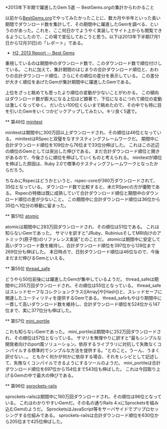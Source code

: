 *2013年下半期で躍進したGem 5選 -- BestGems.orgの集計からわかること

以前から[BestGems.org](http://bestgems.org/)でやってみたかったことに、数カ月や半年といった長い期間でダウンロード数を集計して、その期間中に躍進したGemを調べる、というのがあった。これを、ここ何日かでようやく実装してサイト上からも閲覧できるようにしたので、この場で宣伝しておこうと思う。以下は2013年下半期(7月1日から12月31日)の「レポート」である。

- [H2, 2013 Report -- Best Gems](http://bestgems.org/reports/2013H2)

重視しているのは期間中のダウンロード数で、このダウンロード数で順位付けしている。
これに加えて、集計期間のはじまりの合計ダウンロード順位と、おわりの合計ダウンロード順位、さらにその順位の差分を表示している。
この差分が大きく順位をあげたGemが集計期間中に躍進したGemである。

上位をざっと眺めても思ったより順位の変動が少ないことがわかる。
この傾向はダウンロード数が膨大になる上位ほど顕著で、下位になるにつれて順位の変動は激しくなってゆく。
だいたい100位くらいまで眺めたので、その中でも特に目を引いたGemをいくつかピックアップしてみたい。キリ良く5選で。

** 第46位 [minitest](http://bestgems.org/gems/minitest)

minitestは期間中に300万回以上ダウンロードされ、その順位は46位となっている。
minitestはRSpecと双璧をなすテスティングフレームワークだ。
期間中に合計ダウンロード順位を109位から76位まで33位分伸ばした。
これはこの近辺の順位のGemとしては突出した伸びである。
まだ合計ダウンロード順位と開きがあるので、今後さらに順位を伸ばしていくものと考えられる。
minitestが順位を伸ばした原因は、Ruby 2.0で標準のテスティングフレームワークとなったからだろう。

ちなみにRspecはどうかというと、rspec-coreが360万ダウンロードされて、35位となっている。
ダウンロード数で比較すると、未だRSpecの方が優勢である。
Rspecの特徴は既に成熟していて合計ダウンロード順位と期間中のダウンロード順位の差が少ないこと。
この期間中に合計ダウンロード順位は36位から35位へ1位分の移動に留まった。

** 第51位 [atomic](http://bestgems.org/gems/atomic)

atomicは期間中に283万回ダウンロードされ、その順位は51位である。
これは知らないGemであった。
サマリを訳すと"JRuby、RubiniusそしてMRI向けのアトミック(原子性)のリファレンス実装"とのことだ。
atomicは期間中に安定して高いダウンロード数を維持し、合計ダウンロード順位を397位から128位まで269位分も伸ばした。
本日時点で、日別ダウンロード順位は46位なので、今後まだまだ伸びるGemといえる。

** 第55位 [thread_safe](http://bestgems.org/gems/thread_safe)

どうやら50位前後には躍進したGemが集中しているようだ。
thread_safeは期間中に255万回ダウンロードされ、その順位は55位となっている。
thread_safeはスレッドセーフなコレクションクラス([Array]や[Hash])と、スレッドセーフに関連したユーティリティを提供するGemである。
thread_safeもやはり期間中に一貫して高いダウンロード数を維持し、合計ダウンロード順位を524位から147位まで、実に377位分も伸ばした。

** 第57位 [mini_portile](http://bestgems.org/gems/mini_portile)

これも知らないGemであった。
mini_portileは期間中に252万回ダウンロードされ、その順位は57位となっている。
サマリを無理やりに訳すと"最もシンプルな開発者向けのport風ソリューション。依存するライブラリに対抗して失敗なくコンパイルする標準的でシンプルな方法を提供する。"とのこと。うーん、うまく訳せない…。
ともかく何かが何かに依存する場合、それをレシピとして記述して、失敗なくコンパイルできるようにするツールのようだ。
mini_portileは合計ダウンロード順位を697位から154位まで543位も伸ばした。
これは今回取り上げるGemの中で最大の伸びである。

** 第96位 [sprockets-rails](http://bestgems.org/gems/sprockets-rails)

sprockets-railsは期間中に160万回ダウンロードされ、その順位は96位となっている。
これはわかりやすいGemだ。その名の通りRails 4.xにSprocketsを組み込むGemのようだ。
SprocketsはJavaScript等をサーバサイドでプリプロセッシングする仕組みである。
sprockets-railsは合計ダウンロード順位を630位から205位まで425位伸ばした。
